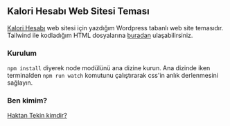 ## Kalori Hesabı Web Sitesi Teması
[Kalori Hesabı](https://kalorihesabi.com/) web sitesi için yazdığım Wordpress tabanlı web site temasıdır. Tailwind ile kodladığım HTML dosyalarına [buradan](https://github.com/haktantekin/tailwind-blog-theme) ulaşabilirsiniz.
### Kurulum
`npm install` diyerek node modülünü ana dizine kurun. Ana dizinde iken terminalden `npm run watch` komutunu çalıştırarak css'in anlık derlenmesini sağlayın.

### Ben kimim?

[Haktan Tekin kimdir?](https://haktantekin.com/)
